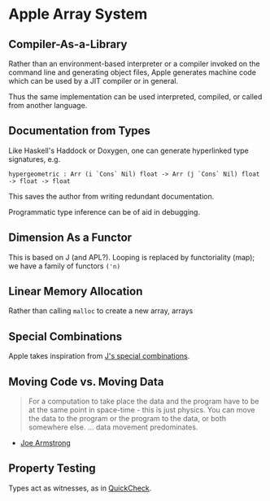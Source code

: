 # Apple Array System

## Compiler-As-a-Library

Rather than an environment-based interpreter or a compiler invoked on the
command line and generating object files, Apple generates machine code which can
be used by a JIT compiler or in general.

Thus the same implementation can be used interpreted, compiled, or called from
another language.

## Documentation from Types

Like Haskell's Haddock or Doxygen, one can generate hyperlinked type signatures,
e.g.

```
hypergeometric : Arr (i `Cons` Nil) float -> Arr (j `Cons` Nil) float -> float -> float
```

This saves the author from writing redundant documentation.

Programmatic type inference can be of aid in debugging.

## Dimension As a Functor

This is based on J (and APL?). Looping is replaced by functoriality (map); we
have a family of functors `('n)`

## Linear Memory Allocation

Rather than calling `malloc` to create a new array, arrays

<!-- reuse analysis -->
<!-- no gc etc., comes from array &c. -->

## Special Combinations

Apple takes inspiration from [J's special combinations](https://code.jsoftware.com/wiki/Vocabulary/SpecialCombinations).

## Moving Code vs. Moving Data

> For a computation to take place the data and the program have to be at the
> same point in space-time - this is just physics. You can move the data to the
> program or the program to the data, or both somewhere else. ...
> data movement predominates.

- [Joe Armstrong](https://twitter.com/joeerl/status/1087678726911987712)

## Property Testing

Types act as witnesses, as in [QuickCheck](https://hackage.haskell.org/package/QuickCheck).
